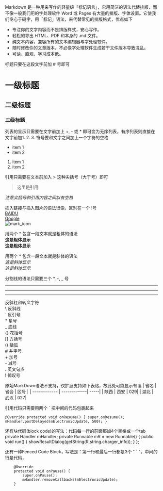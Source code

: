 Markdown 是一种用来写作的轻量级「标记语言」，它用简洁的语法代替排版，而不像一般我们用的字处理软件 Word 或 Pages 有大量的排版、字体设置。它使我们专心于码字，用「标记」语法，来代替常见的排版格式，优点如下

* 专注你的文字内容而不是排版样式，安心写作。
* 轻松的导出 HTML、PDF 和本身的 .md 文件。
* 纯文本内容，兼容所有的文本编辑器与字处理软件。
* 随时修改你的文章版本，不必像字处理软件生成若干文件版本导致混乱。
* 可读、直观、学习成本低。

标题只要在这段文字前加 # 号即可
# 一级标题
## 二级标题
### 三级标题

列表的显示只需要在文字前加上 +, - 或 * 即可变为无序列表，有序列表则直接在文字前加1. 2. 3. 符号要和文字之间加上一个字符的空格
* item 1
* item 2
1. item 1
2. item 2

引用只需要在文本前加入 > 这种尖括号（大于号）即可
> 这里是引用  

*注意尖括号和引用内容之间以有空格*

插入链接与插入图片的语法很像，区别在一个 !号  
[BAIDU](https://www.baidu.com)  
[Google](https://www.google.com)  
![mark_icon](http://img0.imgtn.bdimg.com/it/u=288426133,3294142091&fm=26&gp=0.jpg)  


用两个 * 包含一段文本就是粗体的语法  
 **这是粗体显示**  
 __这是粗体显示__

用两个 * 包含一段文本就是斜体的语法  
*这是斜体显示*  
_这是斜体显示_

分割线的语法只需要三个 *, -, _ 号
***   
-----
_____

反斜杠和转义字符  
\\   反斜线  
`   反引号  
\*   星号  
_   底线  
{}  花括号  
[]  方括号  
()  括弧  
\#   井字号  
\+   加号  
\-   减号  
.   英文句点  
!   惊叹号  

原始MarkDown语法不支持，仅扩展支持如下表格，故此处可能显示有误
| 省名          | 省会         | 区号 |
| ------------- | -------------| -----|
| 陕西          | 西安         | 029|
| 湖北          | 武汉         | 027|


引用代码只需要用两个 ` 把中间的代码包裹起来  

`@Override
    protected void onResume() {
        super.onResume();
        mHandler.postDelayed(mElectronicUpdate, 500);
    }`
    
还有块代码(block code)的写法：代码每一行的前面都加4个空格或一个tab  
    private Handler mHandler;
    private Runnable mR = new Runnable() {
    public void run() {                       showResultDialog(getString(R.string.charger_info));
        }
    };

还有一种Fenced Code Block，写法是：第一行和最后一行都是3个 " ` "，中间的行是代码，

```
    @Override
    protected void onPause() {
        super.onPause();
        mHandler.removeCallbacks(mElectronicUpdate);
    }
```
